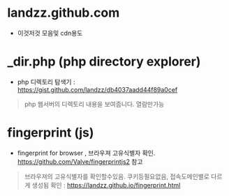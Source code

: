 
# landzz.github.com

- 이것저것 모음및 cdn용도


# _dir.php (php directory explorer)
- php 디렉토리 탐색기 : https://gist.github.com/landzz/db4037aadd44f89a0cef

 > php 웹서버의 디렉토리 내용을 보여줍니다.
 > 열람만가능


# fingerprint (js)
- fingerprint for browser , 브라우져 고유식별자 확인. https://github.com/Valve/fingerprintjs2 참고
> 브라우져의 고유식별자를 확인할수있음. 
> 쿠키등필요없음, 접속도메인별로 다르게 생성됨
확인 : https://landzz.github.io/fingerprint.html 
